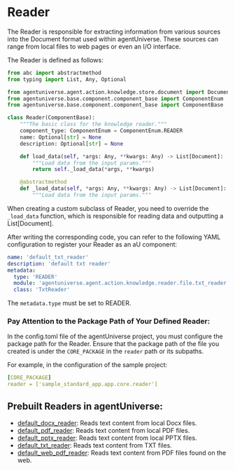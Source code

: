 # Reader

The Reader is responsible for extracting information from various sources into the Document format used within agentUniverse. These sources can range from local files to web pages or even an I/O interface.

The Reader is defined as follows:
```python
from abc import abstractmethod
from typing import List, Any, Optional

from agentuniverse.agent.action.knowledge.store.document import Document
from agentuniverse.base.component.component_base import ComponentEnum
from agentuniverse.base.component.component_base import ComponentBase

class Reader(ComponentBase):
    """The basic class for the knowledge reader."""
    component_type: ComponentEnum = ComponentEnum.READER
    name: Optional[str] = None
    description: Optional[str] = None

    def load_data(self, *args: Any, **kwargs: Any) -> List[Document]:
        """Load data from the input params."""
        return self._load_data(*args, **kwargs)

    @abstractmethod
    def _load_data(self, *args: Any, **kwargs: Any) -> List[Document]:
        """Load data from the input params."""
```
When creating a custom subclass of Reader, you need to override the `_load_data` function, which is responsible for reading data and outputting a List[Document].

After writing the corresponding code, you can refer to the following YAML configuration to register your Reader as an aU component:
```yaml
name: 'default_txt_reader'
description: 'default txt reader'
metadata:
  type: 'READER'
  module: 'agentuniverse.agent.action.knowledge.reader.file.txt_reader'
  class: 'TxtReader'
```
The `metadata.type` must be set to READER.

### Pay Attention to the Package Path of Your Defined Reader:
In the config.toml file of the agentUniverse project, you must configure the package path for the Reader. Ensure that the package path of the file you created is under the `CORE_PACKAGE` in the `reader` path or its subpaths.

For example, in the configuration of the sample project:
```yaml
[CORE_PACKAGE]
reader = ['sample_standard_app.app.core.reader']
```

## Prebuilt Readers in agentUniverse:
- [default_docx_reader](../../../../../../agentuniverse/agent/action/knowledge/reader/file/docx_reader.yaml): Reads text content from local Docx files.
- [default_pdf_reader](../../../../../../agentuniverse/agent/action/knowledge/reader/file/pdf_reader.yaml): Reads text content from local PDF files.
- [default_pptx_reader](../../../../../../agentuniverse/agent/action/knowledge/reader/file/pptx_reader.yaml): Reads text content from local PPTX files.
- [default_txt_reader](../../../../../../agentuniverse/agent/action/knowledge/reader/file/txt_reader.yaml): Reads text content from TXT files.
- [default_web_pdf_reader](../../../../../../agentuniverse/agent/action/knowledge/reader/file/web_pdf_reader.yaml): Reads text content from PDF files found on the web.